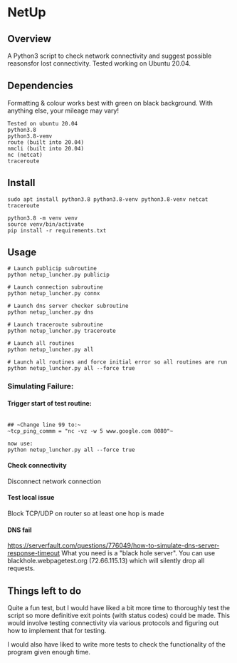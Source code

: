 # NetUp

## Overview

A Python3 script to check network connectivity and suggest possible reasonsfor lost connectivity. Tested working on Ubuntu 20.04.

## Dependencies

Formatting & colour works best with green on black background. With anything else, your mileage may vary!

```
Tested on ubuntu 20.04
python3.8
python3.8-vemv
route (built into 20.04)
nmcli (built into 20.04)
nc (netcat)
traceroute
```

## Install
```
sudo apt install python3.8 python3.8-venv python3.8-venv netcat traceroute
```

```
python3.8 -m venv venv
source venv/bin/activate
pip install -r requirements.txt
```

## Usage

```
# Launch publicip subroutine
python netup_luncher.py publicip

# Launch connection subroutine
python netup_luncher.py connx

# Launch dns server checker subroutine
python netup_luncher.py dns

# Launch traceroute subroutine
python netup_luncher.py traceroute

# Launch all routines
python netup_luncher.py all

# Launch all routines and force initial error so all routines are run
python netup_luncher.py all --force true

```

### Simulating Failure:

#### Trigger start of test routine:

```

## ~Change line 99 to:~
~tcp_ping_commm = "nc -vz -w 5 www.google.com 8080"~

now use:
python netup_luncher.py all --force true
```

#### Check connectivity
Disconnect network connection

#### Test local issue
Block TCP/UDP on router so at least one hop is made

#### DNS fail
https://serverfault.com/questions/776049/how-to-simulate-dns-server-response-timeout
What you need is a "black hole server". You can use blackhole.webpagetest.org (72.66.115.13) which will silently drop all requests.


## Things left to do
Quite a fun test, but I would have liked a bit more time to thoroughly test the script so more definitive exit points (with status codes) could be made. This would involve testing connectivity via various protocols and figuring out how to implement that for testing.

I would also have liked to write more tests to check the functionality of the program given enough time.